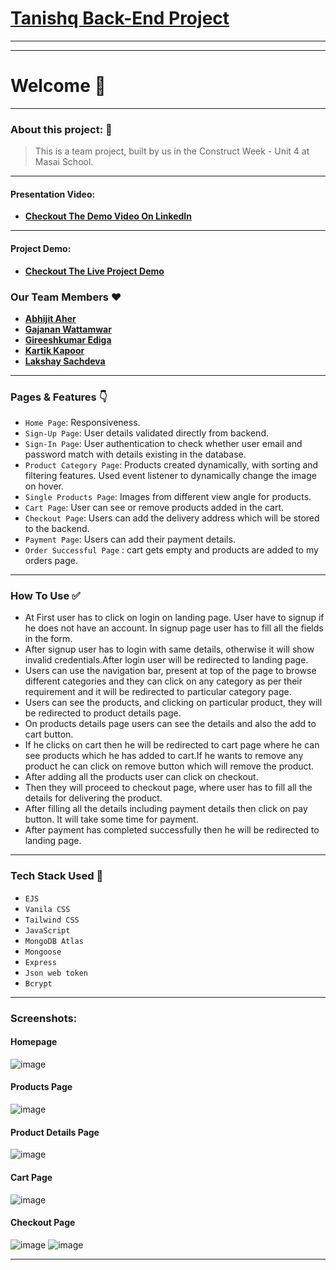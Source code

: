 # **[Tanishq Back-End Project](https://tanishq-clone.herokuapp.com/)** 
---

---
# Welcome :wave:
---

### About this project: :raised_hands:

> This is a team project, built by us in the Construct Week - Unit 4 at Masai School.

---

#### Presentation Video: 
- **[Checkout The Demo Video On LinkedIn](#)**

---

#### Project Demo: 
- **[Checkout The Live Project Demo](https://drive.google.com/file/d/18JbhK3lxtYbZk5Unoi2PEeTCtGKEi5oB/view?usp=sharing)**



### Our Team Members :heart:

- **[Abhijit Aher](https://github.com/AbhijitAher)**
- **[Gajanan Wattamwar](https://github.com/Gajanan-Watt)**
- **[Gireeshkumar Ediga](https://github.com/gireeshkumarEdiga)**
- **[Kartik Kapoor](https://github.com/KapoorKartik)**
-  **[Lakshay Sachdeva](https://github.com/Lakshay-Sachdeva)**

---

### Pages & Features :point_down:

- `Home Page`: Responsiveness.
- `Sign-Up Page`: User details validated directly from backend.
- `Sign-In Page`: User authentication to check whether user email and password match with details existing in the database.
- `Product Category Page`: Products created dynamically, with sorting and filtering features. Used event listener to dynamically change the image on hover.
- `Single Products Page`: Images from different view angle for products.
- `Cart Page`: User can see or remove products added in the cart.
- `Checkout Page`: Users can add the delivery address which will be stored to the backend.
- `Payment Page`: Users can add their payment details.
- `Order Successful Page` : cart gets empty and products are added to my orders page.

---

### How To Use ✅

- At First user has to click on login on landing page. User have to signup if he does not have an account. In signup page user has to  fill  all the fields in the form.
- After signup user has to login with same details, otherwise it will show invalid credentials.After login user will be redirected to landing page.
- Users can use the navigation bar, present at top of the page to browse different categories and they can click on any category as per their requirement and it will be redirected to particular category page.
- Users can see the products, and clicking on particular product, they will be redirected to product details page.
- On products details page users can see the details and also the add to cart button.
- If he clicks on cart then he will be redirected to cart page where he can see products which he has added to cart.If he wants to remove any product he can click on remove button which will remove the product. 
- After adding all the products user can click on checkout.
- Then they will proceed to checkout page, where user has to fill all the details for delivering the product.
- After filling all the details including payment details then click on pay button. It will take some time for payment.
- After payment has completed successfully then he will be redirected to landing page.

---

### Tech Stack Used :wrench:

- `EJS`
- `Vanila CSS`
- `Tailwind CSS`
- `JavaScript`
- `MongoDB Atlas`
- `Mongoose`
- `Express`
- `Json web token`
- `Bcrypt`


---

### Screenshots:


#### Homepage

![image](https://i.ibb.co/Q9kCfRw/homepage.png)

#### Products Page

![image](https://i.ibb.co/4NkMjNy/Products-Page.png)

#### Product Details Page

![image](https://i.ibb.co/CB8gLjq/Product-details.png)

#### Cart Page

![image](https://i.ibb.co/Xx4t3Bm/Cart-Page.png)

#### Checkout Page

![image](https://i.ibb.co/PCr4fvZ/Checkout-Page.png)
![image](https://i.ibb.co/5vp4xnd/Checkout-2.png)


---
